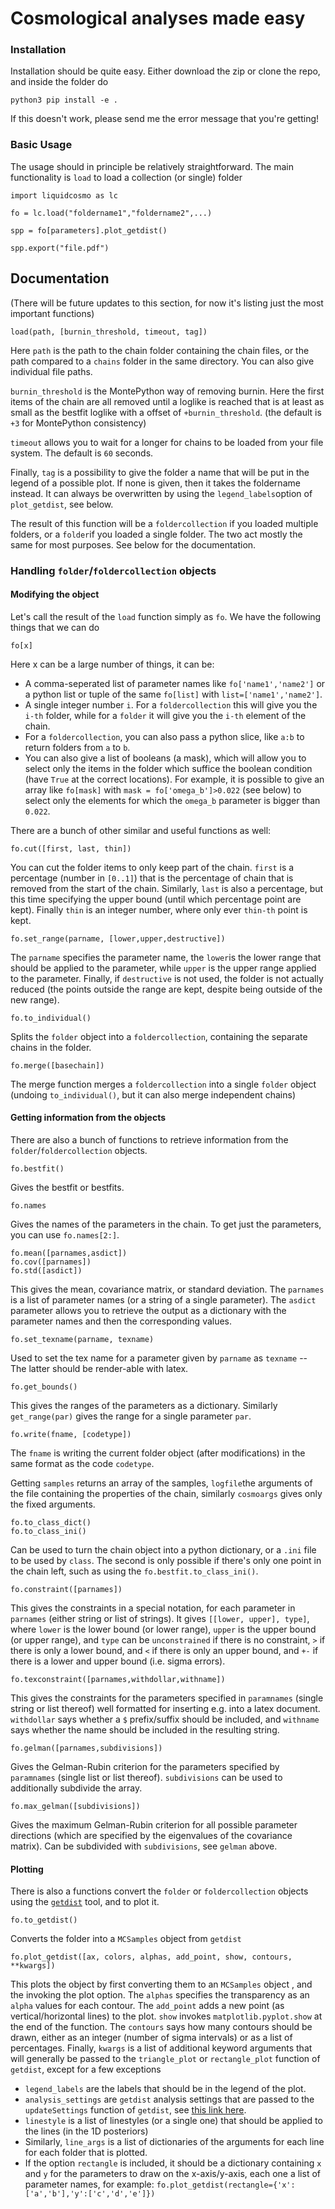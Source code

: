 

# Cosmological analyses made easy

### Installation

Installation should be quite easy. Either download the zip or clone the repo, and inside the folder do

`python3 pip install -e .`

If this doesn't work, please send me the error message that you're getting!

### Basic Usage

The usage should in principle be relatively straightforward. The main functionality is `load` to load a collection (or single) folder

    import liquidcosmo as lc

    fo = lc.load("foldername1","foldername2",...)

    spp = fo[parameters].plot_getdist()

    spp.export("file.pdf")

## Documentation

(There will be future updates to this section, for now it's listing just the most important functions)

	load(path, [burnin_threshold, timeout, tag])

Here `path` is the path to the chain folder containing the chain files, or the path compared to a `chains` folder in the same directory. You can also give individual file paths.

`burnin_threshold` is the MontePython way of removing burnin. Here the first items of the chain are all removed until a loglike is reached that is at least as small as the bestfit loglike with a offset of `+burnin_threshold`. (the default is `+3` for MontePython consistency)

`timeout` allows you to wait for a longer for chains to be loaded from your file system. The default is `60` seconds.

Finally, `tag` is a possibility to give the folder a name that will be put in the legend of a possible plot. If none is given, then it takes the foldername instead. It can always be overwritten by using the `legend_labels`option of `plot_getdist`, see below.

The result of this function will be a `foldercollection` if you loaded multiple folders, or a `folder`if you loaded a single folder. The two act mostly the same for most purposes. See below for the documentation.

### Handling `folder`/`foldercollection` objects

#### Modifying the object

Let's call the result of the `load` function simply as `fo`. We have the following things that we can do

	fo[x]

Here x can be a large number of things, it can be:
 * A comma-seperated list of parameter names like `fo['name1','name2']` or a python list or tuple of the same `fo[list]` with `list=['name1','name2']`.
 * A single integer number `i`. For a `foldercollection` this will give you the `i-th` folder, while for a `folder` it will give you the `i-th` element of the chain.
 *  For a `foldercollection`, you can also pass a python slice, like `a:b` to return folders from `a` to `b`.
 * You can also give a list of booleans (a mask), which will allow you to select only the items in the folder which suffice the boolean condition (have `True` at the correct locations). For example, it is possible to give an array like `fo[mask]` with `mask = fo['omega_b']>0.022` (see below) to select only the elements for which the `omega_b` parameter is bigger than `0.022`.

There are a bunch of other similar and useful functions as well:

	fo.cut([first, last, thin])

You can cut the folder items to only keep part of the chain. `first` is a percentage (number in `[0..1]`) that is the percentage of chain that is removed from the start of the chain. Similarly, `last` is also a percentage, but this time specifying the upper bound (until which percentage point are kept). Finally `thin` is an integer number, where only ever `thin-th` point is kept.

	fo.set_range(parname, [lower,upper,destructive])

The `parname` specifies the parameter name, the `lower`is the lower range that should be applied to the parameter, while `upper` is the upper range applied to the parameter. Finally, if `destructive` is not used, the folder is not actually reduced (the points outside the range are kept, despite being outside of the new range).

	fo.to_individual()

Splits the `folder` object into a `foldercollection`, containing the separate chains in the folder.

	fo.merge([basechain])

The merge function merges a `foldercollection` into a single `folder` object (undoing `to_individual()`, but it can also merge independent chains)

#### Getting information from the objects

There are also a bunch of functions to retrieve information from the `folder`/`foldercollection` objects.

	fo.bestfit()

Gives the bestfit or bestfits.

	fo.names

Gives the names of the parameters in the chain. To get just the parameters, you can use `fo.names[2:]`.

	fo.mean([parnames,asdict])
	fo.cov([parnames])
	fo.std([asdict])

This gives the mean, covariance matrix, or standard deviation. The `parnames` is a list of parameter names (or a string of a single parameter). The `asdict` parameter allows you to retrieve the output as a dictionary with the parameter names and then the corresponding values.

	fo.set_texname(parname, texname)

Used to set the tex name for a parameter given by `parname` as `texname` -- The latter should be render-able with latex.

	fo.get_bounds()

This gives the ranges of the parameters as a dictionary. Similarly `get_range(par)` gives the range for a single parameter `par`.

	fo.write(fname, [codetype])

The `fname` is writing the current folder object (after modifications) in the same format as the code `codetype`.

Getting `samples` returns an array of the samples, `logfile`the arguments of the file containing the properties of the chain, similarly `cosmoargs` gives only the fixed arguments.

	fo.to_class_dict()
	fo.to_class_ini()

Can be used to turn the chain object into a python dictionary, or a `.ini` file to be used by `class`. The second is only possible if there's only one point in the chain left, such as using the `fo.bestfit.to_class_ini()`.

	fo.constraint([parnames])

This gives the constraints in a special notation, for each parameter in `parnames` (either string or list of strings). It gives `[[lower, upper], type]`, where `lower` is the lower bound (or lower range), `upper` is the upper bound (or upper range), and `type` can be `unconstrained` if there is no constraint, `>` if there is only a lower bound, and `<` if there is only an upper bound, and `+-` if there is a lower and upper bound (i.e. sigma errors).

	fo.texconstraint([parnames,withdollar,withname])

This gives the constraints for the parameters specified in `paramnames` (single string or list thereof) well formatted for inserting e.g. into a latex document.  `withdollar` says whether a `$` prefix/suffix should be included, and `withname` says whether the name should be included in the resulting string.

	fo.gelman([parnames,subdivisions])

Gives the Gelman-Rubin criterion for the parameters specified by `paramnames` (single list or list thereof). `subdivisions` can be used to additionally subdivide the array.

	fo.max_gelman([subdivisions])

Gives the maximum Gelman-Rubin criterion for all possible parameter directions (which are specified by the eigenvalues of the covariance matrix). Can be subdivided with `subdivisions`, see `gelman` above.

#### Plotting

There is also a functions convert the `folder` or `foldercollection` objects using the [`getdist`](https://getdist.readthedocs.io/en/latest/index.html)  tool, and to plot it.

	fo.to_getdist()

Converts the folder into a `MCSamples` object from `getdist`

	fo.plot_getdist([ax, colors, alphas, add_point, show, contours, **kwargs])

This plots the object by first converting them to an `MCSamples` object , and the invoking the plot option. The `alphas` specifies the transparency as an `alpha` values for each contour. The `add_point` adds a new point (as vertical/horizontal lines) to the plot. `show` invokes `matplotlib.pyplot.show` at the end of the function. The `contours` says how many contours should be drawn, either as an integer (number of sigma intervals) or as a list of percentages. Finally, `kwargs` is a list of additional keyword arguments that will generally be passed to the `triangle_plot` or `rectangle_plot` function of `getdist`, except for a few exceptions
 * `legend_labels` are the labels that should be in the legend of the plot.
 * `analysis_settings` are `getdist` analysis settings that are passed to the `updateSettings` function of `getdist`, see [this link here](https://getdist.readthedocs.io/en/latest/analysis_settings.html).
 * `linestyle` is a list of linestyles (or a single one) that should be applied to the lines (in the 1D posteriors)
 * Similarly, `line_args` is a list of dictionaries of the arguments for each line for each folder that is plotted.
 * If the option `rectangle` is included, it should be a dictionary containing `x` and `y` for the parameters to draw on the x-axis/y-axis, each one a list of parameter names, for example:
	 `fo.plot_getdist(rectangle={'x':['a','b'],'y':['c','d','e']})`
